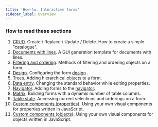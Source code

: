```yaml
---
title: 'How-to: Interactive forms'
sidebar_label: Overview
---
```


### How to read these sections

1. [CRUD](How-to_CRUD.md). Create / Replace / Update / Delete. How to create a simple "catalogue".
2. [Documents with lines](How-to_Documents_with_lines.md). A GUI generation template for documents with lines.
3. [Filtering and ordering](How-to_Filtering_and_ordering.md). Methods of filtering and ordering objects on a form.
4. [Design](How-to_Design.md). Configuring the form  [design](Form_design.md) .
5. [Trees](How-to_Trees.md). Adding hierarchical objects to a form.
6. [Data entry](How-to_Data_entry.md). Changing the standard behavior while editing properties.
7. [Navigator](How-to_Navigator.md). Adding forms to the  [navigator](Navigator.md).
8. [Matrix](How-to_Matrix.md). Building forms with a dynamic number of table columns.
9. [Table state](How-to_Table_status.md). Accessing current selections and orderings on a form.  
10. [Custom components (properties)](How-to_Custom_components_properties.md). Using your own visual components for properties written in JavaScript.
11. [Custom components (objects)](How-to_Custom_components_objects.md). Using your own visual components for objects written in JavaScript.